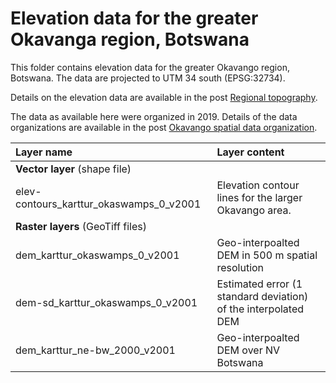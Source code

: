 # Elevation data for the greater Okavanga region, Botswana

This folder contains elevation data for the greater Okavango region, Botswana. The data are projected to UTM 34 south (EPSG:32734).

Details on the elevation data are available in the post [Regional topography](https://karttur.github.io/okavango/blog/oka-dem/).

The data as available here were organized in 2019. Details of the data organizations are available in the post [Okavango spatial data organization](https://karttur.github.io/okavango/article/oka-datafix/).

| Layer name                              | Layer content                                                      |
|:----------------------------------------|:-------------------------------------------------------------------|
| **Vector layer** (shape file)           |                                                                    |
| elev-contours_karttur_okaswamps_0_v2001 | Elevation contour lines for the larger Okavango area.              |
| **Raster layers** (GeoTiff files)       |                                                                    |
| dem_karttur_okaswamps_0_v2001           | Geo-interpoalted DEM in 500 m spatial resolution                   |
| dem-sd_karttur_okaswamps_0_v2001        | Estimated error (1 standard deviation)<br> of the interpolated DEM |
| dem_karttur_ne-bw_2000_v2001            | Geo-interpoalted DEM over NV Botswana                              |
